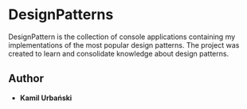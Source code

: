 # DesignPatterns

DesignPattern is the collection of console applications containing my implementations of the most popular design patterns. The project
was created to learn and consolidate knowledge about design patterns.


## Author
* **Kamil Urbański**
